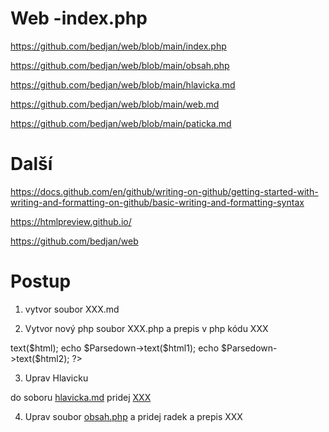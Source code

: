 # Web -index.php

https://github.com/bedjan/web/blob/main/index.php

https://github.com/bedjan/web/blob/main/obsah.php

https://github.com/bedjan/web/blob/main/hlavicka.md

https://github.com/bedjan/web/blob/main/web.md

https://github.com/bedjan/web/blob/main/paticka.md


# Další

https://docs.github.com/en/github/writing-on-github/getting-started-with-writing-and-formatting-on-github/basic-writing-and-formatting-syntax

https://htmlpreview.github.io/

https://github.com/bedjan/web


# Postup 
1) vytvor soubor XXX.md

2) Vytvor nový php soubor XXX.php a prepis v php kódu XXX

<?php
include('Parsedown.php');
$html = file_get_contents('https://raw.githubusercontent.com/bedjan/web/main/hlavicka.md');
$html1 = file_get_contents('https://raw.githubusercontent.com/bedjan/web/main/XXX.md');
$html2 = file_get_contents('https://raw.githubusercontent.com/bedjan/web/main/paticka.md');
$Parsedown = new Parsedown();
echo $Parsedown->text($html);
echo $Parsedown->text($html1);
echo $Parsedown->text($html2);
?>

3) Uprav Hlavicku

do soboru [hlavicka.md](https://github.com/bedjan/web/blob/main/hlavicka.md) pridej [XXX](XXX.php)




4) Uprav soubor [obsah.php](https://github.com/bedjan/web/blob/main/obsah.php) a pridej radek a prepis XXX

<?php
copy("https://raw.githubusercontent.com/bedjan/web/main/XXX.php", "XXX.php");
?>
